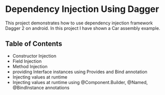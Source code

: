 # Dependency Injection Using Dagger 
This project demonstrates how to use dependency injection framework Dagger 2 on android. In this project I have
shown a Car assembly example. 

## Table of Contents
- Constructor Injection
- Field Injection
- Method Injection
- providing Interface instances using Provides and Bind annotation
- Injecting values at runtime
- Injecting values at runtime using @Component.Builder, @Named, @BindInstance annotations